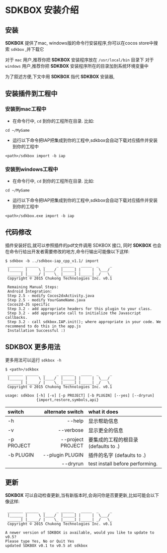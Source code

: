 
# SDKBOX 安装介绍

## 安装
__SDKBOX__ 提供了mac, windows版的命令行安装程序,你可以在cocos store中搜索 `sdkbox` ,并下载它

对于 `mac` 用户,推荐你把 __SDKBOX__ 安装程序放在 `/usr/local/bin` 目录下
对于 `windows` 用户,推荐你把 __SDKBOX__ 安装程序所在的目录加到系统环境变量中

为了叙述方便,下文中用 __SDKBOX__ 指代 __SDKBOX__ 安装器,


## 安装插件到工程中

### 安装到mac工程中
* 在命令行中, `cd` 到你的工程所在目录. 比如:
```
cd ~/MyGame
```

* 运行以下命令把IAP把集成到你的工程中,sdkbox会自动下载对应插件并安装到你的工程中
```
<path>/sdkbox import -b iap
```

### 安装到windows工程中
* 在命令行中, `cd` 到你的工程所在目录. 比如:
```
cd ~/MyGame
```

* 运行以下命令把IAP把集成到你的工程中,sdkbox会自动下载对应插件并安装到你的工程中
```
<path>/sdkbox.exe import -b iap
```

## 代码修改
插件安装好后,就可以参照插件的pdf文件调用 SDKBOX 接口, 同时 __SDKBOX__ 也会在命令行给出开发者需要修改的地方,命令行输出可能像以下这样:

```
$ sdkbox -b ../sdkbox-iap_cpp_v1.1/ import
 _______ ______  _     _ ______   _____  _     _
 |______ |     \ |____/  |_____] |     |  \___/
 ______| |_____/ |    \_ |_____] |_____| _/   \_
 Copyright © 2015 Chukong Technologies Inc. v0.1

 Remaining Manual Steps:
 Android Integration:
 Step 2.5 - modify Cocos2dxActivity.java
 Step 2.5 - modify YourGameName.java
 Cocos2d-JS specific
 Step 3.2 - add appropriate headers for this plugin to your class.
 Step 3.2 - add appropriate call to initialize the Javascript callbacks.
 Step 3.2 - call sdkbox.IAP.init(); where appropriate in your code. We recommend to do this in the app.js
 Installation Successful :)
```

## __SDKBOX__ 更多用法
更多用法可以运行 `sdkbox -h`

```
$ <path>/sdkbox
 _______ ______  _     _ ______   _____  _     _
 |______ |     \ |____/  |_____] |     |  \___/
 ______| |_____/ |    \_ |_____] |_____| _/   \_
 Copyright © 2015 Chukong Technologies Inc. v0.1

usage: sdkbox [-h] [-v] [-p PROJECT] [-b PLUGIN] [--yes] [--dryrun]
              {import,restore,symbols,api}
```

| switch  | alternate switch  | what it does |
| :------------ |---------------:| :-----|
| -h      | --help          |显示帮助信息 |
| -v      | --verbose       |显示更全的信息 |
| -p PROJECT | --project PROJECT |要集成的工程的根目录 (defaults to .) |
| -b PLUGIN | --plugin PLUGIN |插件的名字 (defaults to .) |
|         | --dryrun        |test install before performing. |

## 更新
__SDKBOX__ 可以自动检查更新,当有新版本时,会询问你是否要更新,比如可能会以下像这样:

```
 _______ ______  _     _ ______   _____  _     _
 |______ |     \ |____/  |_____] |     |  \___/
 ______| |_____/ |    \_ |_____] |_____| _/   \_
 Copyright © 2015 Chukong Technologies Inc. v0.1

A newer version of SDKBOX is available, would you like to update to v0.5?
Please type Yes, No or Quit Yes
updated SDKBOX v0.1 to v0.5 at sdkbox
```
